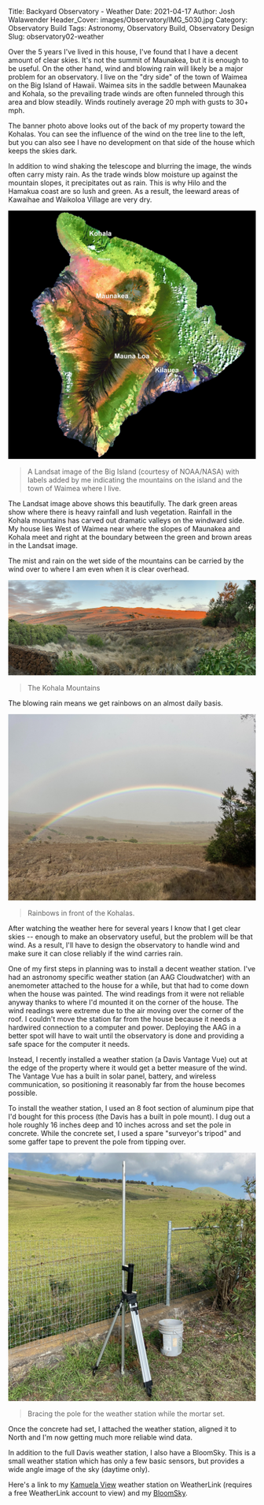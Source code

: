 Title: Backyard Observatory - Weather
Date: 2021-04-17
Author: Josh Walawender
Header_Cover: images/Observatory/IMG_5030.jpg
Category: Observatory Build
Tags: Astronomy, Observatory Build, Observatory Design
Slug: observatory02-weather

Over the 5 years I've lived in this house, I've found that I have a decent amount of clear skies.  It's not the summit of Maunakea, but it is enough to be useful.  On the other hand, wind and blowing rain will likely be a major problem for an observatory.  I live on the "dry side" of the town of Waimea on the Big Island of Hawaii.  Waimea sits in the saddle between Maunakea and Kohala, so the prevailing trade winds are often funneled through this area and blow steadily.  Winds routinely average 20 mph with gusts to 30+ mph.

The banner photo above looks out of the back of my property toward the Kohalas.  You can see the influence of the wind on the tree line to the left, but you can also see I have no development on that side of the house which keeps the skies dark.

In addition to wind shaking the telescope and blurring the image, the winds often carry misty rain.  As the trade winds blow moisture up against the mountain slopes, it precipitates out as rain.  This is why Hilo and the Hamakua coast are so lush and green.  As a result, the leeward areas of Kawaihae and Waikoloa Village are very dry.  

![Landsat image of the Big Island](images/Observatory/Hawaii_Landsat.jpg)
> A Landsat image of the Big Island (courtesy of NOAA/NASA) with labels added by me indicating the mountains on the island and the town of Waimea where I live.

The Landsat image above shows this beautifully.  The dark green areas show where there is heavy rainfall and lush vegetation.  Rainfall in the Kohala mountains has carved out dramatic valleys on the windward side.  My house lies West of Waimea near where the slopes of Maunakea and Kohala meet and right at the boundary between the green and brown areas in the Landsat image.

The mist and rain on the wet side of the mountains can be carried by the wind over to where I am even when it is clear overhead.

![The Kohala Mountains](images/Observatory/IMG_5030.jpg)
> The Kohala Mountains

The blowing rain means we get rainbows on an almost daily basis.

![Rainbows in front of the Kohalas.](images/Observatory/IMG_5046.jpg)
> Rainbows in front of the Kohalas.

After watching the weather here for several years I know that I get clear skies -- enough to make an observatory useful, but the problem will be that wind.  As a result, I'll have to design the observatory to handle wind and make sure it can close reliably if the wind carries rain.

One of my first steps in planning was to install a decent weather station.  I've had an astronomy specific weather station (an AAG Cloudwatcher) with an anemometer attached to the house for a while, but that had to come down when the house was painted.  The wind readings from it were not reliable anyway thanks to where I'd mounted it on the corner of the house.  The wind readings were extreme due to the air moving over the corner of the roof.  I couldn't move the station far from the house because it needs a hardwired connection to a computer and power.  Deploying the AAG in a better spot will have to wait until the observatory is done and providing a safe space for the computer it needs.

Instead, I recently installed a weather station (a Davis Vantage Vue) out at the edge of the property where it would get a better measure of the wind.  The Vantage Vue has a built in solar panel, battery, and wireless communication, so positioning it reasonably far from the house becomes possible.

To install the weather station, I used an 8 foot section of aluminum pipe that I'd bought for this process (the Davis has a built in pole mount).  I dug out a hole roughly 16 inches deep and 10 inches across and set the pole in concrete.  While the concrete set, I used a spare "surveyor's tripod" and some gaffer tape to prevent the pole from tipping over.

![Bracing the pole for the weather station while the mortar set.](images/Observatory/IMG_5252.jpg)
> Bracing the pole for the weather station while the mortar set.

Once the concrete had set, I attached the weather station, aligned it to North and I'm now getting much more reliable wind data.

In addition to the full Davis weather station, I also have a BloomSky.  This is a small weather station which has only a few basic sensors, but provides a wide angle image of the sky (daytime only).

Here's a link to my [Kamuela View](https://www.weatherlink.com/bulletin/b6320138-fb92-4287-a791-8a37878d1ba3) weather station on WeatherLink (requires a free WeatherLink account to view) and my [BloomSky](https://map.bloomsky.com/weather-stations/faBiuZWsmKKlmJm0).

